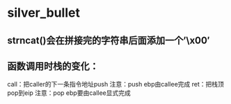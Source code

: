 # silver_bullet
## strncat()会在拼接完的字符串后面添加一个’\x00′
## 函数调用时栈的变化：
call：把caller的下一条指令地址push
注意：push ebp由callee完成
ret：把栈顶pop到eip
注意：pop ebp要由callee显式完成